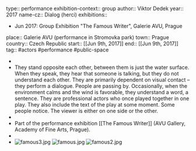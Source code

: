 type:: performance
exhibition-context:: group
author:: Viktor Dedek
year:: 2017
name-cz:: Dialog (herci)
exhibitions::
  - Jun 2017: Group Exhibition "The Famous Writer", Galerie AVU, Prague

place:: Galerie AVU (performance in Stromovka park)
town:: Prague
country:: Czech Republic
start:: [[Jun 9th, 2017]] 
end:: [[Jun 9th, 2017]] 
tag:: #actors #performance #public-space

-
- They stand opposite each other, between them is just the water surface. When they speak, they hear that someone is talking, but they do not understand each other. They are primarily dependent on visual contact – they perform a dialogue. People are passing by. Occasionally, when the environment calms and the wind is favorable, they understand a word, a sentence. They are professional actors who once played together in one play. They also include the text of the play at some moment. Some people notice. The viewer is either on one side or the other.
-
- Part of the performance exhibition [[The Famous Writer]] (AVU Gallery, Academy of Fine Arts, Prague).
-
- ![famous3.jpg](../assets/famous3_1711301361382_0.jpg)
  ![famous.jpg](../assets/famous_1711301365793_0.jpg)
  ![famous2.jpg](../assets/famous2_1711301369872_0.jpg)